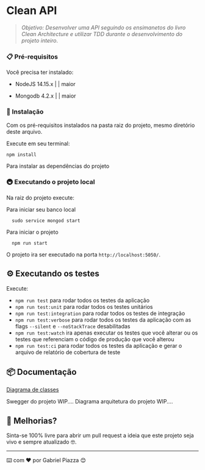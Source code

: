 # Clean API

> _Objetivo: Desenvolver uma API seguindo os ensimanetos do livro Clean Architecture e utilizar TDD durante o desenvolvimento do projeto inteiro_.

### 📋 Pré-requisitos

Você precisa ter instalado:

- NodeJS 14.15.x | | maior

- Mongodb 4.2.x | |  maior

### 🔧 Instalação

Com os pré-requisitos instalados na pasta raiz do projeto, mesmo diretório deste arquivo.

Execute em seu terminal:

```
npm install
```
Para instalar as dependências do projeto

### 🚇 Executando o projeto local

Na raiz do projeto execute:

Para iniciar seu banco local
```
  sudo service mongod start
```

Para iniciar o projeto
```
  npm run start
```

O projeto ira ser executado na porta `http://localhost:5050/`.

## ⚙️ Executando os testes

Execute:
- `npm run test` para rodar todos os testes da aplicação
- `npm run test:unit` para rodar todos os testes unitários
- `npm run test:integration` para rodar todos os testes de integração
- `npm run test:verbose` para rodar todos os testes da aplicação com as flags `--silent` e `--noStackTrace` desabilitadas
- `npm run test:watch` ira apenas executar os testes que você alterar ou os testes que referenciam o código de produção que você alterou
- `npm run test:ci` para rodar todos os testes da aplicação e gerar o arquivo de relatório de cobertura de teste

## 📦 Documentação

[Diagrama de classes](https://drive.google.com/file/d/1Ph5pmn-KZJILFRX_DQYLz5iVHq3gcw2D/view?usp=sharing)

Swegger do projeto WIP....
Diagrama arquitetura do projeto WIP....

## 🎁 Melhorias?

Sinta-se 100% livre para abrir um pull request a ideia que este projeto seja vivo e sempre atualizado 🤓.

---
⌨️ com ❤️ por Gabriel Piazza 😊
